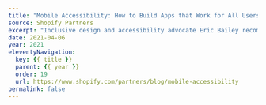 ```yaml
---
title: "Mobile Accessibility: How to Build Apps that Work for All Users"
source: Shopify Partners
excerpt: "Inclusive design and accessibility advocate Eric Bailey recommends checking your app for common accessibility issues before testing it with disabled people (and paying them for their time)"
date: 2021-04-06
year: 2021
eleventyNavigation:
  key: {{ title }}
  parent: {{ year }}
  order: 19
  url: https://www.shopify.com/partners/blog/mobile-accessibility
permalink: false
---
```

